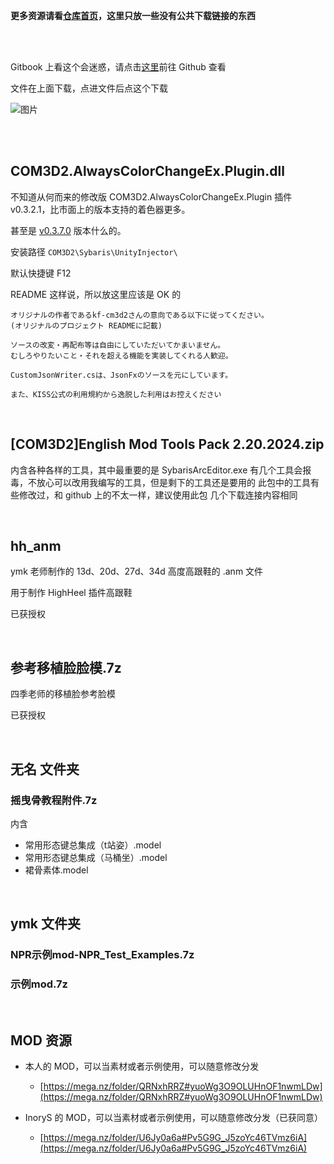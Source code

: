 **更多资源请看[仓库首页](https://github.com/MeidoPromotionAssociation/COM3D2_Simple_MOD_Guide_Chinese)，这里只放一些没有公共下载链接的东西**

<br>
<br>

Gitbook 上看这个会迷惑，请点击[这里](https://github.com/MeidoPromotionAssociation/COM3D2_Simple_MOD_Guide_Chinese/tree/main/%E7%B4%A0%E6%9D%90%E5%8C%85)前往 Github 查看

文件在上面下载，点进文件后点这个下载

![图片](https://github.com/user-attachments/assets/eaf1f4e6-6fc4-49c6-8cc7-546eb230af2e)

<br>
<br>


## COM3D2.AlwaysColorChangeEx.Plugin.dll

不知道从何而来的修改版 COM3D2.AlwaysColorChangeEx.Plugin 插件 v0.3.2.1，比市面上的版本支持的着色器更多。

甚至是 [v0.3.7.0](https://github.com/mirabarukaso/AlwaysColorChangeEx/releases) 版本什么的。

安装路径 `COM3D2\Sybaris\UnityInjector\`

默认快捷键 F12

README 这样说，所以放这里应该是 OK 的

```
オリジナルの作者であるkf-cm3d2さんの意向である以下に従ってください。
(オリジナルのプロジェクト READMEに記載)

ソースの改変・再配布等は自由にしていただいてかまいません。  
むしろやりたいこと・それを超える機能を実装してくれる人歓迎。  

CustomJsonWriter.csは、JsonFxのソースを元にしています。

また、KISS公式の利用規約から逸脱した利用はお控えください
```

<br>

## [COM3D2]English Mod Tools Pack 2.20.2024.zip

内含各种各样的工具，其中最重要的是 SybarisArcEditor.exe
有几个工具会报毒，不放心可以改用我编写的工具，但是剩下的工具还是要用的
此包中的工具有些修改过，和 github 上的不太一样，建议使用此包
几个下载连接内容相同

<br>


## hh_anm

ymk 老师制作的 13d、20d、27d、34d 高度高跟鞋的 .anm 文件

用于制作 HighHeel 插件高跟鞋

已获授权


<br>

## 参考移植脸脸模.7z

四季老师的移植脸参考脸模

已获授权


<br>

## 无名 文件夹

### 摇曳骨教程附件.7z

内含

- 常用形态键总集成（t站姿）.model
- 常用形态键总集成（马桶坐）.model
- 裙骨素体.model

<br>


## ymk 文件夹

### NPR示例mod-NPR_Test_Examples.7z

### 示例mod.7z

<br>




## MOD 资源

 - 本人的 MOD，可以当素材或者示例使用，可以随意修改分发
   - [https://mega.nz/folder/QRNxhRRZ#yuoWg3O9OLUHnOF1nwmLDw](https://mega.nz/folder/QRNxhRRZ#yuoWg3O9OLUHnOF1nwmLDw)

 - InoryS 的 MOD，可以当素材或者示例使用，可以随意修改分发（已获同意）
   - [https://mega.nz/folder/U6Jy0a6a#Pv5G9G_J5zoYc46TVmz6iA](https://mega.nz/folder/U6Jy0a6a#Pv5G9G_J5zoYc46TVmz6iA)

